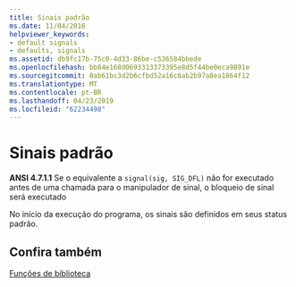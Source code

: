 ```yaml
---
title: Sinais padrão
ms.date: 11/04/2016
helpviewer_keywords:
- default signals
- defaults, signals
ms.assetid: db9fc17b-75c0-4d33-86be-c536584bbede
ms.openlocfilehash: bb84e168d0693313373395e8d5f44be0eca9891e
ms.sourcegitcommit: 0ab61bc3d2b6cfbd52a16c6ab2b97a8ea1864f12
ms.translationtype: MT
ms.contentlocale: pt-BR
ms.lasthandoff: 04/23/2019
ms.locfileid: "62234498"
---
```

# <a name="default-signals"></a>Sinais padrão

**ANSI 4.7.1.1** Se o equivalente a `signal(sig, SIG_DFL)` não for executado antes de uma chamada para o manipulador de sinal, o bloqueio de sinal será executado

No início da execução do programa, os sinais são definidos em seus status padrão.

## <a name="see-also"></a>Confira também

[Funções de biblioteca](../c-language/library-functions.md)
